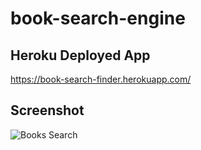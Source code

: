 # book-search-engine

## Heroku Deployed App
https://book-search-finder.herokuapp.com/

## Screenshot
![Books Search](https://user-images.githubusercontent.com/89287787/155824563-3c1c3165-1be3-46ad-937b-056e99ae1c29.png)
